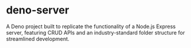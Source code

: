 # deno-server
A Deno project built to replicate the functionality of a Node.js Express server, featuring CRUD APIs and an industry-standard folder structure for streamlined development.
